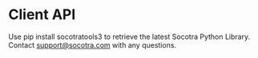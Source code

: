 Client API
===========

Use pip install socotratools3 to retrieve the latest Socotra Python Library.  Contact support@socotra.com with any questions.

